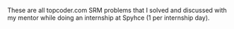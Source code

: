 These are all topcoder.com SRM problems that I solved and discussed with my mentor while doing an internship at Spyhce (1 per internship day).
